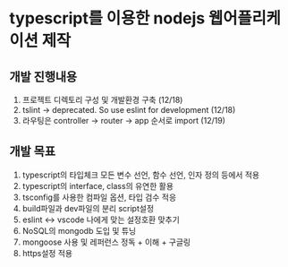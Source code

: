 # typescript를 이용한 nodejs 웹어플리케이션 제작

## 개발 진행내용
1. 프로젝트 디렉토리 구성 및 개발환경 구축 (12/18)
2. tslint -> deprecated. So use eslint for development (12/18)
3. 라우팅은 controller -> router -> app 순서로 import (12/19)

## 개발 목표
1. typescript의 타입체크 모든 변수 선언, 함수 선언, 인자 정의 등에서 적용
2. typescript의 interface, class의 유연한 활용
3. tsconfig를 사용한 컴파일 옵션, 타입 검수 적응
4. build파일과 dev파일의 분리 script설정
5. eslint <-> vscode 나에게 맞는 설정호환 맞추기
6. NoSQL의 mongodb 도입 및 튜닝 
7. mongoose 사용 및 레퍼런스 정독 + 이해 + 구글링
8. https설정 적용
